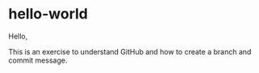 # hello-world

Hello,

This is an exercise to understand GitHub and how to create a branch and commit message.

